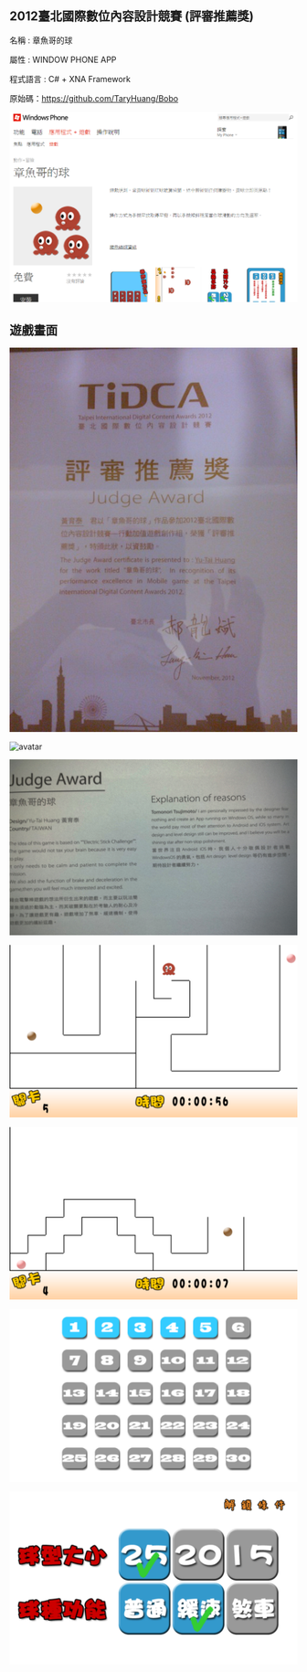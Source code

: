 ## 2012臺北國際數位內容設計競賽  (評審推薦獎)

名稱 : 章魚哥的球

屬性 : WINDOW PHONE APP 

程式語言 : C# + XNA Framework 

原始碼：https://github.com/TaryHuang/Bobo


![avatar](./image/09.png)


## 遊戲畫面

![avatar](./image/01.jpg)

![avatar](./image/02.jpg)

![avatar](./image/03.jpg)

![avatar](./image/04.png)

![avatar](./image/05.png)

![avatar](./image/06.png)

![avatar](./image/07.png)


